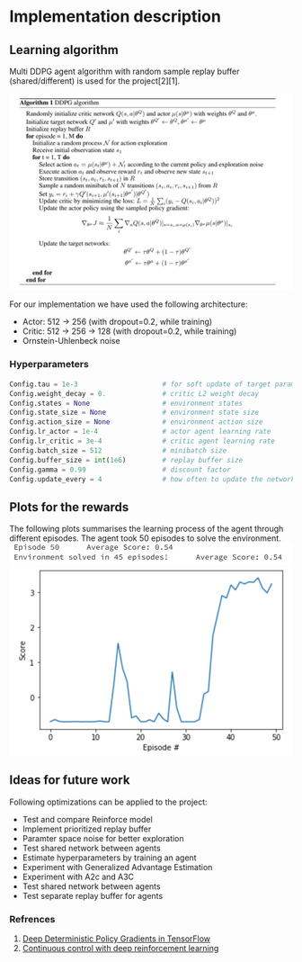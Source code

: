 # Implementation description

## Learning algorithm

Multi DDPG agent algorithm with random sample replay buffer (shared/different) is used for the project[2][1].  

![DDPG algorithm](ddpg_algo.png)


For our implementation we have used the following architecture:

* Actor: 512 -> 256 (with dropout=0.2, while training)
* Critic: 512 -> 256 -> 128 (with dropout=0.2, while training)
* Ornstein-Uhlenbeck noise


### Hyperparameters

```python
Config.tau = 1e-3                     # for soft update of target parameters
Config.weight_decay = 0.              # critic L2 weight decay
Config.states = None                  # environment states
Config.state_size = None              # environment state size
Config.action_size = None             # environment action size
Config.lr_actor = 1e-4                # actor agent learning rate
Config.lr_critic = 3e-4               # critic agent learning rate
Config.batch_size = 512               # minibatch size
Config.buffer_size = int(1e6)         # replay buffer size
Config.gamma = 0.99                   # discount factor
Config.update_every = 4               # how often to update the network
```

## Plots for the rewards

The following plots summarises the learning process of the agent through different episodes. The agent took 50 episodes to solve the environment.
![Average score every 100 episodes](logs.png)
![Score vs Episode](plot.png)

## Ideas for future work

Following optimizations can be applied to the project:

- Test and compare Reinforce model
- Implement prioritized replay buffer
- Paramter space noise for better exploration
- Test shared network between agents
- Estimate hyperparameters by training an agent
- Experiment with Generalized Advantage Estimation
- Experiment with A2c and A3C
- Test shared network between agents
- Test separate replay buffer for agents


### Refrences
1. [Deep Deterministic Policy Gradients in TensorFlow](https://pemami4911.github.io/blog/2016/08/21/ddpg-rl.html)
2. [Continuous control with deep reinforcement learning](https://arxiv.org/abs/1509.02971)